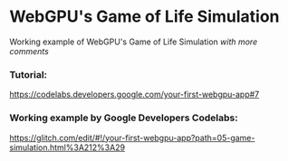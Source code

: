 # WebGPU's Game of Life Simulation

Working example of WebGPU's Game of Life Simulation *with more comments*

### Tutorial:

https://codelabs.developers.google.com/your-first-webgpu-app#7

### Working example by Google Developers Codelabs:

https://glitch.com/edit/#!/your-first-webgpu-app?path=05-game-simulation.html%3A212%3A29
